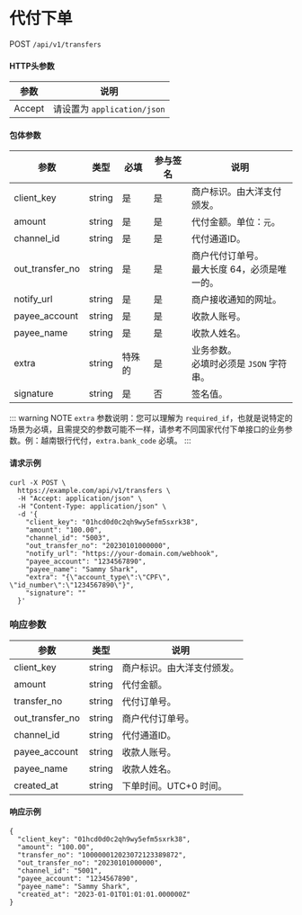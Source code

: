 # 代付下单

POST `/api/v1/transfers`

#### HTTP头参数 <Badge type="tip" text="Header" vertical="top" />

| 参数     | 说明     |      
|----------|--------|
| Accept   | 请设置为 `application/json` | 

#### 包体参数 <Badge type="tip" text="Body" vertical="top" />

| 参数              | 类型     | 必填  | 参与签名 | 说明                          | 
|-----------------|--------|-----|------|-----------------------------|
| client_key      | string | 是   | 是    | 商户标识。由大洋支付颁发。               | 
| amount          | string | 是   | 是    | 代付金额。单位：`元`。                |                   
| channel_id      | string | 是   | 是    | 代付通道ID。                     | 
| out_transfer_no | string | 是   | 是    | 商户代付订单号。<br>最大长度 64，必须是唯一的。 |                   
| notify_url      | string | 是   | 是    | 商户接收通知的网址。                  |                   
| payee_account   | string | 是   | 是    | 收款人账号。                      |                   
| payee_name      | string | 是   | 是    | 收款人姓名。                      |                   
| extra           | string | 特殊的 | 是    | 业务参数。<br>必填时必须是 `JSON` 字符串。 |                   
| signature       | string | 是   | 否    | 签名值。                        |                   

::: warning NOTE
`extra` 参数说明：您可以理解为 `required_if`，也就是说特定的场景为必填，且需提交的参数可能不一样，请参考不同国家代付下单接口的业务参数。例：越南银行代付，`extra.bank_code` 必填。
:::

#### 请求示例

```shell{8,13}
curl -X POST \
  https://example.com/api/v1/transfers \
  -H "Accept: application/json" \
  -H "Content-Type: application/json" \
  -d '{
    "client_key": "01hcd0d0c2qh9wy5efm5sxrk38",
    "amount": "100.00",
    "channel_id": "5003",
    "out_transfer_no": "20230101000000",
    "notify_url": "https://your-domain.com/webhook",
    "payee_account": "1234567890",
    "payee_name": "Sammy Shark",
    "extra": "{\"account_type\":\"CPF\", \"id_number\":\"1234567890\"}",
    "signature": ""
  }'
```

### 响应参数
| 参数              | 类型     | 说明             | 
|-----------------|--------|----------------|
| client_key      | string | 商户标识。由大洋支付颁发。  |
| amount          | string | 代付金额。          |
| transfer_no     | string | 代付订单号。         |
| out_transfer_no | string | 商户代付订单号。       |
| channel_id      | string | 代付通道ID。        |
| payee_account   | string | 收款人账号。         |
| payee_name      | string | 收款人姓名。         |
| created_at      | string | 下单时间。UTC+0 时间。 |

#### 响应示例

```json{4}
{
  "client_key": "01hcd0d0c2qh9wy5efm5sxrk38",
  "amount": "100.00",
  "transfer_no": "100000012023072123389872",
  "out_transfer_no": "20230101000000",
  "channel_id": "5001",
  "payee_account": "1234567890",
  "payee_name": "Sammy Shark",
  "created_at": "2023-01-01T01:01:01.000000Z"
}
```
